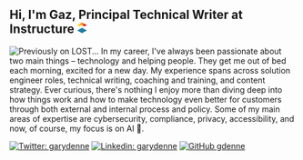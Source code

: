 <H2>Hi, I'm Gaz, Principal Technical Writer at Instructure <img src="https://github.com/gdenne/gdenne/blob/main/content/inst_bug.png" alt="Instructure Logo"> </H2> 

<img src="https://github.com/gdenne/gdenne/blob/main/content/the_island.png" alt="Previously on LOST...">
In my career, I've always been passionate about two main things – technology and helping people. They get me out of bed each morning, excited for a new day. My experience spans across solution engineer roles, technical writing, coaching and training, and content strategy. Ever curious, there's nothing I enjoy more than diving deep into how things work and how to make technology even better for customers through both external and internal process and policy. Some of my main areas of expertise are cybersecurity, compliance, privacy, accessibility, and now, of course, my focus is on AI 👀.
<p>

[![Twitter: garydenne](https://img.shields.io/twitter/follow/garydenne?style=social)](https://twitter.com/garydenne)
[![Linkedin: garydenne](https://img.shields.io/badge/-garydenne-blue?style=flat-square&logo=Linkedin&logoColor=white&link=https://www.linkedin.com/in/garydenne/)](https://www.linkedin.com/in/garydenne/)
[![GitHub gdenne](https://img.shields.io/github/followers/gdenne?label=follow&style=social)](https://github.com/gdenne)
</p>
